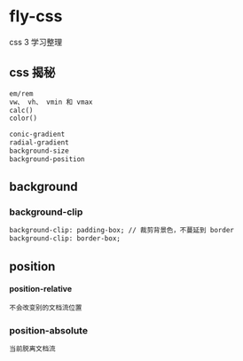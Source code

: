 # fly-css
css 3 学习整理

## css 揭秘
```txt
em/rem
vw、 vh、 vmin 和 vmax
calc()
color()
```
```css
conic-gradient
radial-gradient
background-size
background-position

```
## background

### background-clip
```txt
background-clip: padding-box; // 裁剪背景色，不蔓延到 border
background-clip: border-box;
```

## position

#### position-relative

```js
不会改变别的文档流位置
```

### position-absolute

```js
当前脱离文档流
```